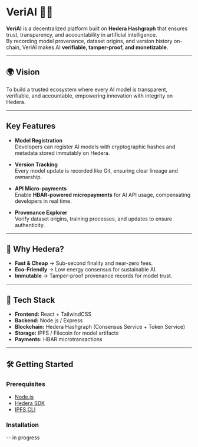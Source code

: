 # VeriAI 🔗🤖

**VeriAI** is a decentralized platform built on **Hedera Hashgraph** that ensures trust, transparency, and accountability in artificial intelligence.  
By recording model provenance, dataset origins, and version history on-chain, VeriAI makes AI **verifiable, tamper-proof, and monetizable**.  

---

## 🌍 Vision
To build a trusted ecosystem where every AI model is transparent, verifiable, and accountable, empowering innovation with integrity on Hedera.

---

## Key Features
- **Model Registration**  
  Developers can register AI models with cryptographic hashes and metadata stored immutably on Hedera.

- **Version Tracking**  
  Every model update is recorded like Git, ensuring clear lineage and ownership.

- **API Micro-payments**  
  Enable **HBAR-powered micropayments** for AI API usage, compensating developers in real time.

- **Provenance Explorer**  
  Verify dataset origins, training processes, and updates to ensure authenticity.

---

## 🚀 Why Hedera?
- **Fast & Cheap** → Sub-second finality and near-zero fees.  
- **Eco-Friendly** → Low energy consensus for sustainable AI.  
- **Immutable** → Tamper-proof provenance records for model trust.  

---

## 🔧 Tech Stack
- **Frontend:** React + TailwindCSS  
- **Backend:** Node.js / Express  
- **Blockchain:** Hedera Hashgraph (Consensus Service + Token Service)  
- **Storage:** IPFS / Filecoin for model artifacts  
- **Payments:** HBAR microtransactions  

---

## 🛠️ Getting Started

### Prerequisites
- [Node.js](https://nodejs.org/)  
- [Hedera SDK](https://hedera.com/)  
- [IPFS CLI](https://docs.ipfs.tech/install/)  

### Installation
-- in progress
